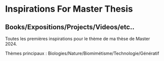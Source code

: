 # Inspirations For Master Thesis
## Books/Expositions/Projects/Videos/etc..
<p>Toutes les premières inspirations pour le thème de ma thèse de Master 2024.</p> 
<p>Thèmes principaux : Biologies/Nature/Biomimétisme/Technologie/Génératif</p>